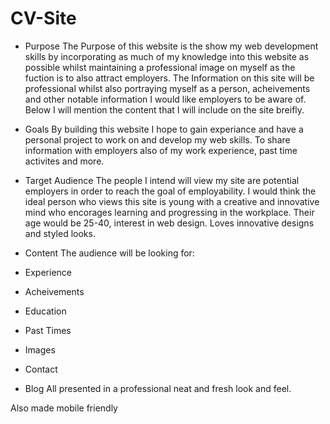 # CV-Site

- Purpose
The Purpose of this website is the show my web development skills by incorporating as much of my knowledge into this website as possible whilst maintaining a professional image on myself as the fuction is to also attract employers.
The Information on this site will be professional whilst also portraying myself as a person, acheivements and other notable information I would like employers to be aware of. Below I will mention the content that I will include on the site breifly.

- Goals
By building this website I hope to gain experiance and have a personal project to work on and develop my web skills. To share information with employers also of my work experience, past time activites and more.

- Target Audience
The people I intend will view my site are potential employers in order to reach the goal of employability. I would think the ideal person who views this site is young with a creative and innovative mind who encorages learning and progressing in the workplace. Their age would be 25-40, interest in web design. Loves innovative designs and styled looks.

- Content
The audience will be looking for:
- Experience
- Acheivements
- Education
- Past Times
- Images
- Contact 
- Blog
All presented in a professional neat and fresh look and feel.

Also made mobile friendly 
